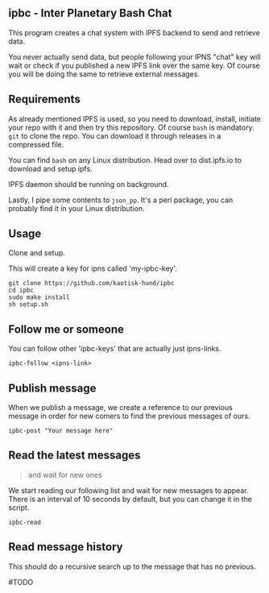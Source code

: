 ipbc - Inter Planetary Bash Chat
--------------------------------

This program creates a chat system with IPFS backend to send and retrieve data.

You never actually send data, but people following your IPNS "chat" key will wait or check if you published a new IPFS link over the same key. Of course you will be doing the same to retrieve external messages.

## Requirements 
As already mentioned IPFS is used, so you need to download, install, initiate your repo with it and then try this repository.
Of course `bash` is mandatory. `git` to clone the repo. You can download it through releases in a compressed file.

You can find `bash` on any Linux distribution. Head over to dist.ipfs.io to download and setup ipfs.

IPFS daemon should be running on background.

Lastly, I pipe some contents to `json_pp`. It's a perl package, you can probably find it in your Linux distribution.


## Usage
Clone and setup.

This will create a key for ipns called 'my-ipbc-key'.

``` console
git clone https://github.com/kaotisk-hund/ipbc
cd ipbc
sudo make install
sh setup.sh
```
## Follow me or someone

You can follow other 'ipbc-keys' that are actually just ipns-links.

`ipbc-follow <ipns-link>`

## Publish message

When we publish a message, we create a reference to our previous message in order for new comers to find the previous messages of ours.

`ipbc-post "Your message here"`

## Read the latest messages
> and wait for new ones

We start reading our following list and wait for new messages to appear. There is an interval of 10 seconds by default, but you can change it in the script.

`ipbc-read`

## Read message history

This should do a recursive search up to the message that has no previous.

#TODO
